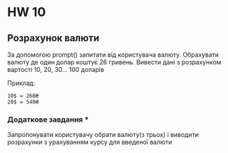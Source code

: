 # HW 10

## Розрахунок валюти

За допомогою prompt() запитати від користувача валюту.
Обрахувати валюту де один долар коштує 26 гривень.
Вивести дані з розрахунком вартості 10, 20, 30... 100 доларів

Приклад:
```
10$ = 260₴
20$ = 540₴
```

### Додаткове завдання *

Запропонувати користувачу обрати валюту(з трьох) і виводити 
розрахунки з урахуванням курсу для введеної валюти
